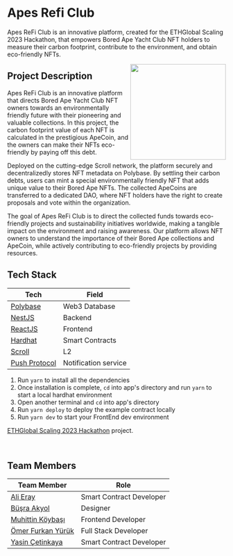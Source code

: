 # Apes Refi Club
Apes ReFi Club is an innovative platform, created for the ETHGlobal Scaling 2023 Hackathon, that empowers Bored Ape Yacht Club NFT holders to measure their carbon footprint, contribute to the environment, and obtain eco-friendly NFTs.

<img style="width: 220px" align="right" src="https://raw.githubusercontent.com/itublockchain/https://github.com/itublockchain/apes-refi-club/master/docs/logo.png">


## Project Description
Apes ReFi Club is an innovative platform that directs Bored Ape Yacht Club NFT owners towards an environmentally friendly future with their pioneering and valuable collections. In this project, the carbon footprint value of each NFT is calculated in the prestigious ApeCoin, and the owners can make their NFTs eco-friendly by paying off this debt.

Deployed on the cutting-edge Scroll network, the platform securely and decentralizedly stores NFT metadata on Polybase. By settling their carbon debts, users can mint a special environmentally friendly NFT that adds unique value to their Bored Ape NFTs. The collected ApeCoins are transferred to a dedicated DAO, where NFT holders have the right to create proposals and vote within the organization.

The goal of Apes ReFi Club is to direct the collected funds towards eco-friendly projects and sustainability initiatives worldwide, making a tangible impact on the environment and raising awareness. Our platform allows NFT owners to understand the importance of their Bored Ape collections and ApeCoin, while actively contributing to eco-friendly projects by providing resources.

## Tech Stack

| Tech                               | Field                 |
| ---------------------------------- | --------------------- |
| [Polybase](https://polybase.xyz/)  | Web3 Database         |
| [NestJS](https://nestjs.com/)      | Backend               |
| [ReactJS](https://react.dev/)      | Frontend              |
| [Hardhat](https://hardhat.org/)    | Smart Contracts       |
| [Scroll](https://scroll.io/)       | L2                    |
| [Push Protocol](https://push.org/) | Notification service  |





1.  Run `yarn` to install all the dependencies
2.  Once installation is complete, `cd` into app's directory and run `yarn` to start a local hardhat environment
3.  Open another terminal and `cd` into app's directory
4.  Run `yarn deploy` to deploy the example contract locally
5.  Run `yarn dev` to start your FrontEnd dev environment

 [ETHGlobal Scaling 2023 Hackathon](https://ethglobal.com/events/scaling2023) project.

<br/>

## Team Members

| Team Member                                            | Role                     |
| ------------------------------------------------------ | ------------------------ |
| [Ali Eray](https://github.com/alieraay)                | Smart Contract Developer |
| [Büşra Akyol](https://twitter.com/eurideirs)           | Designer                 |
| [Muhittin Köybaşı](https://github.com/koybasimuhittin) | Frontend Developer       |
| [Ömer Furkan Yürük](https://github.com/oemerfurkan)    | Full Stack Developer     |
| [Yasin Çetinkaya](https://github.com/yasincet)         | Smart Contract Developer |
